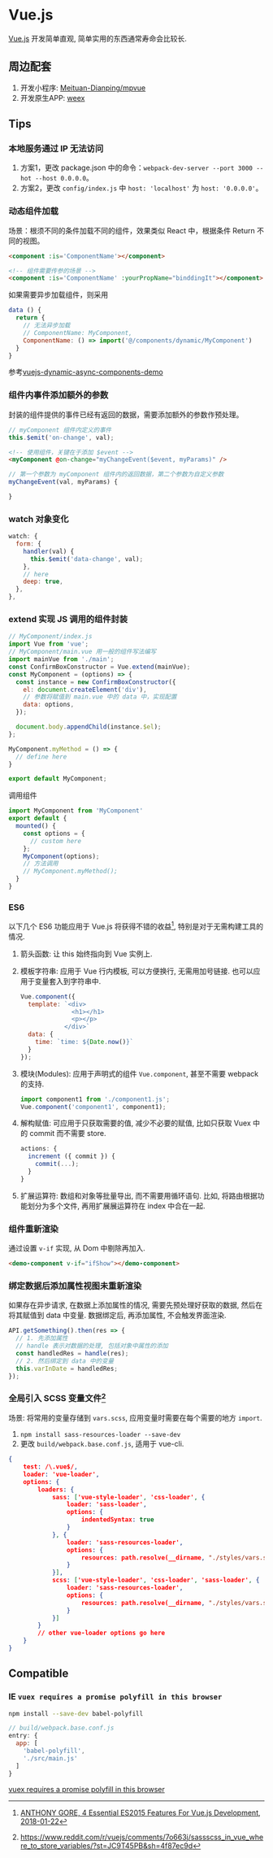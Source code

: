 # Vue.js

[Vue.js](https://github.com/vuejs/vue) 开发简单直观, 简单实用的东西通常寿命会比较长.

## 周边配套

1. 开发小程序: [Meituan-Dianping/mpvue](https://github.com/Meituan-Dianping/mpvue)
2. 开发原生APP: [weex](https://weex.apache.org/)

## Tips

### 本地服务通过 IP 无法访问

1. 方案1，更改 package.json 中的命令：`webpack-dev-server --port 3000 --hot --host 0.0.0.0`。
2. 方案2，更改 `config/index.js` 中 `host: 'localhost'` 为 `host: '0.0.0.0'`。

### 动态组件加载

场景：根须不同的条件加载不同的组件，效果类似 React 中，根据条件 Return 不同的视图。

```html
<component :is='ComponentName'></component>

<!-- 组件需要传参的场景 -->
<component :is='ComponentName' :yourPropName="binddingIt"></component>
```

如果需要异步加载组件，则采用

```javascript
data () {
  return {
    // 无法异步加载
    // ComponentName: MyComponent,
    ComponentName: () => import('@/components/dynamic/MyComponent')
  }
}
```

参考[vuejs-dynamic-async-components-demo](https://github.com/lobo-tuerto/vuejs-dynamic-async-components-demo)

### 组件内事件添加额外的参数

封装的组件提供的事件已经有返回的数据，需要添加额外的参数作预处理。

```javascript
// myComponent 组件内定义的事件
this.$emit('on-change', val);
```

```html
<!-- 使用组件，关键在于添加 $event -->
<myComponent @on-change="myChangeEvent($event, myParams)" />
```

```javascript
// 第一个参数为 myComponent 组件内的返回数据，第二个参数为自定义参数
myChangeEvent(val, myParams) {

}
```

### watch 对象变化

```javascript
watch: {
  form: {
    handler(val) {
      this.$emit('data-change', val);
    },
    // here
    deep: true,
  },
},
```

### extend 实现 JS 调用的组件封装

```javascript
// MyComponent/index.js
import Vue from 'vue';
// MyComponent/main.vue 用一般的组件写法编写
import mainVue from './main';
const ConfirmBoxConstructor = Vue.extend(mainVue);
const MyComponent = (options) => {
  const instance = new ConfirmBoxConstructor({
    el: document.createElement('div'),
    // 参数将赋值到 main.vue 中的 data 中，实现配置
    data: options,
  });

  document.body.appendChild(instance.$el);
};

MyComponent.myMethod = () => {
  // define here
}

export default MyComponent;
```

调用组件

```javascript
import MyComponent from 'MyComponent'
export default {
  mounted() {
    const options = {
      // custom here
    };
    MyComponent(options);
    // 方法调用
    // MyComponent.myMethod();
  }
}
```

### ES6

以下几个 ES6 功能应用于 Vue.js 将获得不错的收益[^vueES6], 特别是对于无需构建工具的情况.

1. 箭头函数: 让 this 始终指向到 Vue 实例上.
2. 模板字符串: 应用于 Vue 行内模板, 可以方便换行, 无需用加号链接. 也可以应用于变量套入到字符串中.

    ```javascript
    Vue.component({
      template: `<div>
                  <h1></h1>
                  <p></p>
                </div>`
      data: {
        time: `time: ${Date.now()}`
      }
    });
    ```

3. 模块(Modules): 应用于声明式的组件 `Vue.component`, 甚至不需要 webpack 的支持.

    ```javascript
    import component1 from './component1.js';
    Vue.component('component1', component1);
    ```

4. 解构赋值: 可应用于只获取需要的值, 减少不必要的赋值, 比如只获取 Vuex 中的 commit 而不需要 store.

    ```javascript
    actions: {
      increment ({ commit }) {
        commit(...);
      }
    }
    ```

5. 扩展运算符: 数组和对象等批量导出, 而不需要用循环语句. 比如, 将路由根据功能划分为多个文件, 再用扩展展运算符在 index 中合在一起.

[^vueES6]: [ANTHONY GORE, 4 Essential ES2015 Features For Vue.js Development, 2018-01-22](https://vuejsdevelopers.com/2018/01/22/vue-js-javascript-es6/)

### 组件重新渲染

通过设置 `v-if` 实现, 从 Dom 中剔除再加入.

```html
<demo-component v-if="ifShow"></demo-component>
```

### 绑定数据后添加属性视图未重新渲染

如果存在异步请求, 在数据上添加属性的情况, 需要先预处理好获取的数据, 然后在将其赋值到 data 中变量. 数据绑定后, 再添加属性, 不会触发界面渲染.

```javascript
API.getSomething().then(res => {
  // 1. 先添加属性
  // handle 表示对数据的处理, 包括对象中属性的添加
  const handledRes = handle(res);
  // 2. 然后绑定到 data 中的变量
  this.varInDate = handledRes;
});
```

### 全局引入 SCSS 变量文件[^vueGlobalImportVariablesFile]

场景: 将常用的变量存储到 `vars.scss`, 应用变量时需要在每个需要的地方 `import`.

1. `npm install sass-resources-loader --save-dev`
2. 更改 `build/webpack.base.conf.js`, 适用于 vue-cli.

```json
{
    test: /\.vue$/,
    loader: 'vue-loader',
    options: {
        loaders: {
            sass: ['vue-style-loader', 'css-loader', {
                loader: 'sass-loader',
                options: {
                    indentedSyntax: true
                }
            }, {
                loader: 'sass-resources-loader',
                options: {
                    resources: path.resolve(__dirname, "./styles/vars.scss")
                }
            }],
            scss: ['vue-style-loader', 'css-loader', 'sass-loader', {
                loader: 'sass-resources-loader',
                options: {
                    resources: path.resolve(__dirname, "./styles/vars.scss")
                }
            }]
        }
        // other vue-loader options go here
    }
}
```

[^vueGlobalImportVariablesFile]: <https://www.reddit.com/r/vuejs/comments/7o663j/sassscss_in_vue_where_to_store_variables/?st=JC9T45PB&sh=4f87ec9d>

## Compatible

### IE `vuex requires a promise polyfill in this browser`

```bash
npm install --save-dev babel-polyfill
```

```javascript
// build/webpack.base.conf.js
entry: {
  app: [
    'babel-polyfill',
    './src/main.js'
  ]
}
```

[vuex requires a promise polyfill in this browser](https://github.com/vuejs-templates/webpack/issues/474)

